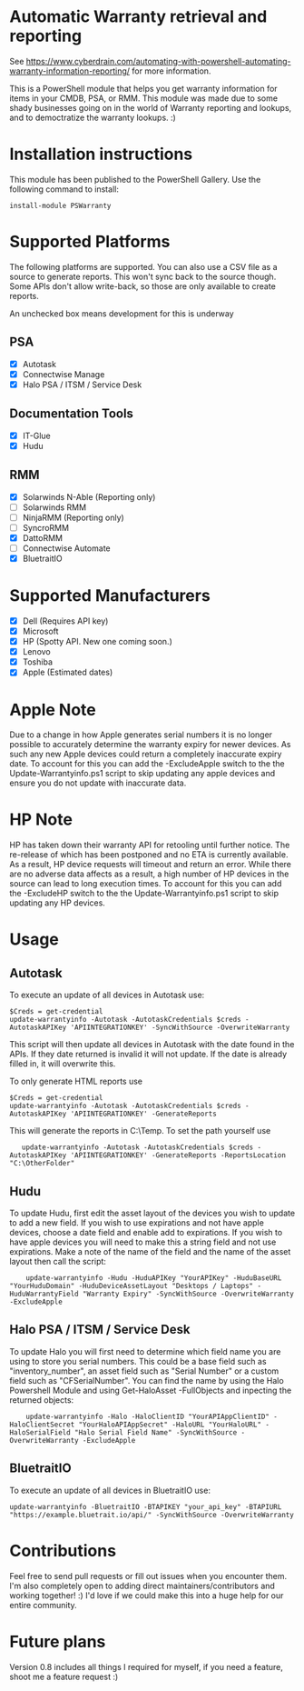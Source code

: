 # Automatic Warranty retrieval and reporting
See https://www.cyberdrain.com/automating-with-powershell-automating-warranty-information-reporting/ for more information.

This is a PowerShell module that helps you get warranty information for items in your CMDB, PSA, or RMM. This module was made due to some shady businesses going on in the world of Warranty reporting and lookups, and to democtratize the warranty lookups. :)

# Installation instructions

This module has been published to the PowerShell Gallery. Use the following command to install:  

    install-module PSWarranty

# Supported Platforms

The following platforms are supported. You can also use a CSV file as a source to generate reports. This won't sync back to the source though. Some APIs don't allow write-back, so those are only available to create reports.

An unchecked box means development for this is underway

## PSA    
- [x] Autotask
- [x] Connectwise Manage
- [X] Halo PSA / ITSM / Service Desk

## Documentation Tools
- [x] IT-Glue
- [X] Hudu

## RMM
- [x] Solarwinds N-Able (Reporting only)
- [ ] Solarwinds RMM
- [ ] NinjaRMM (Reporting only)
- [ ] SyncroRMM
- [x] DattoRMM
- [ ] Connectwise Automate
- [x] BluetraitIO

# Supported Manufacturers
- [x] Dell (Requires API key)
- [x] Microsoft
- [x] HP (Spotty API. New one coming soon.)
- [x] Lenovo
- [x] Toshiba
- [x] Apple (Estimated dates)

# Apple Note
Due to a change in how Apple generates serial numbers it is no longer possible to accurately determine the warranty expiry for newer devices. As such any new Apple devices could return a completely inaccurate expiry date. To account for this you can add the -ExcludeApple switch to the the Update-Warrantyinfo.ps1 script to skip updating any apple devices and ensure you do not update with inaccurate data.

# HP Note
HP has taken down their warranty API for retooling until further notice. The re-release of which has been postponed and no ETA is currently available. As a result, HP device requests will timeout and return an error. While there are no adverse data affects as a result, a high number of HP devices in the source can lead to long execution times. To account for this you can add the -ExcludeHP switch to the the Update-Warrantyinfo.ps1 script to skip updating any HP devices.

# Usage
## Autotask
To execute an update of all devices in Autotask use:

    $Creds = get-credential  
    update-warrantyinfo -Autotask -AutotaskCredentials $creds -AutotaskAPIKey 'APIINTEGRATIONKEY' -SyncWithSource -OverwriteWarranty

This script will then update all devices in Autotask with the date found in the APIs. If they date returned is invalid it will not update. If the date is already filled in, it will overwrite this.

To only generate HTML reports use

    $Creds = get-credential  
    update-warrantyinfo -Autotask -AutotaskCredentials $creds -AutotaskAPIKey 'APIINTEGRATIONKEY' -GenerateReports

This will generate the reports in C:\Temp. To set the path yourself use

       update-warrantyinfo -Autotask -AutotaskCredentials $creds -AutotaskAPIKey 'APIINTEGRATIONKEY' -GenerateReports -ReportsLocation "C:\OtherFolder"

## Hudu
To update Hudu, first edit the asset layout of the devices you wish to update to add a new field. If you wish to use expirations and not have apple devices, choose a date field and enable add to expirations. If you wish to have apple devices you will need to make this a string field and not use expirations. Make a note of the name of the field and the name of the asset layout then call the script:

        update-warrantyinfo -Hudu -HuduAPIKey "YourAPIKey" -HuduBaseURL "YourHuduDomain" -HuduDeviceAssetLayout "Desktops / Laptops" -HuduWarrantyField "Warranty Expiry" -SyncWithSource -OverwriteWarranty -ExcludeApple 

## Halo PSA / ITSM / Service Desk
To update Halo you will first need to determine which field name you are using to store you serial numbers. This could be a base field such as "inventory_number", an asset field such as "Serial Number" or a custom field such as "CFSerialNumber". You can find the name by using the Halo Powershell Module and using Get-HaloAsset -FullObjects and inpecting the returned objects:

        update-warrantyinfo -Halo -HaloClientID "YourAPIAppClientID" -HaloClientSecret "YourHaloAPIAppSecret" -HaloURL "YourHaloURL" -HaloSerialField "Halo Serial Field Name" -SyncWithSource -OverwriteWarranty -ExcludeApple

## BluetraitIO
To execute an update of all devices in BluetraitIO use:

    update-warrantyinfo -BluetraitIO -BTAPIKEY "your_api_key" -BTAPIURL "https://example.bluetrait.io/api/" -SyncWithSource -OverwriteWarranty

# Contributions

Feel free to send pull requests or fill out issues when you encounter them. I'm also completely open to adding direct maintainers/contributors and working together! :) I'd love if we could make this into a huge help for our entire community.

# Future plans

Version 0.8 includes all things I required for myself, if you need a feature, shoot me a feature request :)
